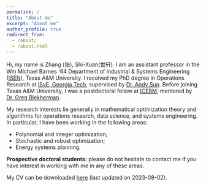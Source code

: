 ```yaml
---
permalink: /
title: "About me"
excerpt: "About me"
author_profile: true
redirect_from: 
  - /about/
  - /about.html
---
```


Hi, my name is Zhang (张), Shi-Xuan(世轩). 
I am an assistant professor in the Wm Michael Barnes '64 Department of Industrial & Systems Engineering ([ISEN](https://engineering.tamu.edu/industrial/profiles/zhang-shixuan.html)), Texas A&M University.
I received my PhD degree in Operations Research at [ISyE, Georgia Tech](https://www.isye.gatech.edu), supervised by [Dr. Andy Sun](https://mitmgmtfaculty.mit.edu/sunx/). Before joining Texas A&M University, I was a postdoctoral fellow at [ICERM](https://icerm.brown.edu), mentored by [Dr. Greg Blekherman](https://sites.google.com/site/grrigg/).

My research interests lie generally in mathematical optimization theory and algorithms for operations research, data science, and systems engineering.
In particular, I have been working in the following areas:

* Polynomial and integer optimization;
* Stochastic and robust optimization;
* Energy systems planning.

__Prospective doctoral students:__ please do not hesitate to contact me if you have interest in working with me in any of these areas.

My CV can be downloaded [here](files/CV_shixuan.pdf) (last updated on 2023-08-02). 
